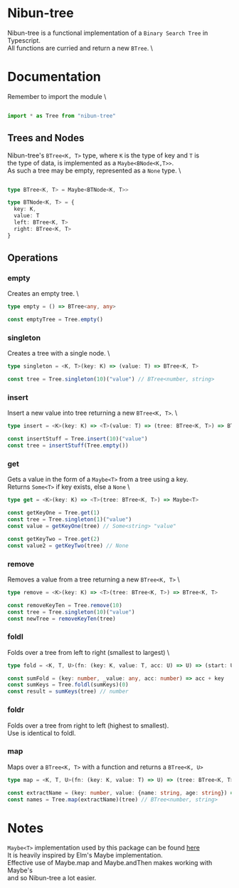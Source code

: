 Nibun-tree
==========

Nibun-tree is a functional implementation of a `Binary Search Tree` in Typescript. \
All functions are curried and return a new `BTree`. \

# Documentation

Remember to import the module \

```typescript

import * as Tree from "nibun-tree"

```

## Trees and Nodes

Nibun-tree's `BTree<K, T>` type, where `K` is the type of key and `T` is \
the type of data, is implemented as a `Maybe<BNode<K,T>>`. \
As such a tree may be empty, represented as a `None` type. \

```typescript

type BTree<K, T> = Maybe<BTNode<K, T>>

type BTNode<K, T> = {
  key: K,
  value: T
  left: BTree<K, T>
  right: BTree<K, T>
}

```

## Operations

### empty

Creates an empty tree. \

```typescript
type empty = () => BTree<any, any>

const emptyTree = Tree.empty()

```

### singleton

Creates a tree with a single node. \

```typescript
type singleton = <K, T>(key: K) => (value: T) => BTree<K, T>

const tree = Tree.singleton(10)("value") // BTree<number, string>

```

### insert

Insert a new value into tree returning a new `BTree<K, T>`. \

```typescript
type insert = <K>(key: K) => <T>(value: T) => (tree: BTree<K, T>) => BTree<K, T>

const insertStuff = Tree.insert(10)("value")
const tree = insertStuff(Tree.empty())

```

### get

Gets a value in the form of a `Maybe<T>` from a tree using a key. \
Returns `Some<T>` if key exists, else a `None` \

```typescript
type get = <K>(key: K) => <T>(tree: BTree<K, T>) => Maybe<T>

const getKeyOne = Tree.get(1)
const tree = Tree.singleton(1)("value")
const value = getKeyOne(tree) // Some<string> "value"

const getKeyTwo = Tree.get(2)
const value2 = getKeyTwo(tree) // None

```

### remove

Removes a value from a tree returning a new `BTree<K, T>` \

```typescript
type remove = <K>(key: K) => <T>(tree: BTree<K, T>) => BTree<K, T>

const removeKeyTen = Tree.remove(10)
const tree = Tree.singleton(10)("value")
const newTree = removeKeyTen(tree)

```

### foldl

Folds over a tree from left to right (smallest to largest) \

```typescript
type fold = <K, T, U>(fn: (key: K, value: T, acc: U) => U) => (start: U) => (tree: BTree<K, T>) => U

const sumFold = (key: number, _value: any, acc: number) => acc + key
const sumKeys = Tree.foldl(sumKeys)(0)
const result = sumKeys(tree) // number


```

### foldr

Folds over a tree from right to left (highest to smallest). \
Use is identical to foldl.

### map

Maps over a `BTree<K, T>` with a function and returns a `BTree<K, U>`

```typescript
type map = <K, T, U>(fn: (key: K, value: T) => U) => (tree: BTree<K, T>) => BTree<K, U>

const extractName = (key: number, value: {name: string, age: string}) => value.name
const names = Tree.map(extractName)(tree) // BTree<number, string>

```

# Notes

`Maybe<T>` implementation used by this package can be found [here](https://www.npmjs.com/package/maybe-none) \
It is heavily inspired by Elm's Maybe implementation. \
Effective use of Maybe.map and Maybe.andThen makes working with Maybe's \
and so Nibun-tree a lot easier.